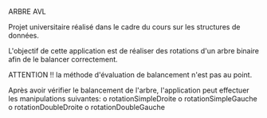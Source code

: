 ARBRE AVL 

Projet universitaire réalisé dans le cadre du cours sur les structures de données.

L'objectif de cette application est de réaliser des rotations d'un arbre binaire afin de le balancer correctement. 

ATTENTION !! la méthode d'évaluation de balancement n'est pas au point. 

Après avoir vérifier le balancement de l'arbre, l'application peut effectuer les manipulations suivantes:
o rotationSimpleDroite
o rotationSimpleGauche
o rotationDoubleDroite
o rotationDoubleGauche
